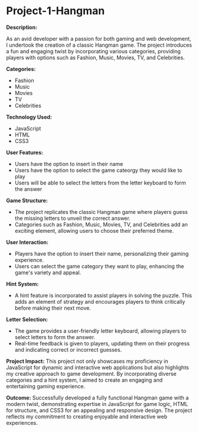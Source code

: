 # Project-1-Hangman

<!-- DESCRIPTION -->
**Description:**

As an avid developer with a passion for both gaming and web development, I undertook the creation of a classic Hangman game. The project introduces a fun and engaging twist by incorporating various categories, providing players with options such as Fashion, Music, Movies, TV, and Celebrities.

<!-- CATEGORIES -->
**Categories:**
* Fashion
* Music
* Movies 
* TV 
* Celebrities 

<!-- WHAT WAS USED -->
**Technology Used:**
* JavaScript
* HTML
* CSS3

<!-- USER FEATURES -->
**User Features:**
* Users have the option to insert in their name 
* Users have the option to select the game cateorgy they would like to play 
* Users will be able to select the letters from the letter keyboard to form the answer

**Game Structure:**
* The project replicates the classic Hangman game where players guess the missing letters to unveil the correct answer.
* Categories such as Fashion, Music, Movies, TV, and Celebrities add an exciting element, allowing users to choose their preferred theme.


**User Interaction:**
* Players have the option to insert their name, personalizing their gaming experience.
* Users can select the game category they want to play, enhancing the game's variety and appeal.


**Hint System:**
* A hint feature is incorporated to assist players in solving the puzzle. This adds an element of strategy and encourages players to think critically before making their next move.


**Letter Selection:**
* The game provides a user-friendly letter keyboard, allowing players to select letters to form the answer.
* Real-time feedback is given to players, updating them on their progress and indicating correct or incorrect guesses.


**Project Impact:**
This project not only showcases my proficiency in JavaScript for dynamic and interactive web applications but also highlights my creative approach to game development. By incorporating diverse categories and a hint system, I aimed to create an engaging and entertaining gaming experience.


**Outcome:**
Successfully developed a fully functional Hangman game with a modern twist, demonstrating expertise in JavaScript for game logic, HTML for structure, and CSS3 for an appealing and responsive design. The project reflects my commitment to creating enjoyable and interactive web experiences.







    
